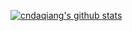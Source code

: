 [![cndaqiang's github stats](https://github-readme-stats.vercel.app/api?username=cndaqiang)](https://github.com/anuraghazra/github-readme-stats)
